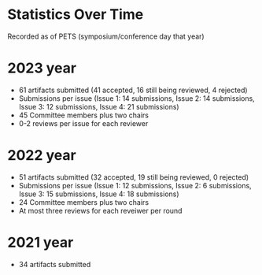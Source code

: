# Statistics Over Time
Recorded as of PETS (symposium/conference day that year)


# 2023 year
- 61 artifacts submitted (41 accepted, 16 still being reviewed, 4 rejected)
- Submissions per issue (Issue 1: 14 submissions, Issue 2: 14 submissions, Issue 3: 12 submissions, Issue 4: 21 submissions)
- 45 Committee members plus two chairs
- 0-2 reviews per issue for each reviewer


# 2022 year 
- 51 artifacts submitted (32 accepted, 19  still being reviewed, 0 rejected)
- Submissions per issue (Issue 1: 12 submissions, Issue 2:  6 submissions, Issue 3:  15 submissions, Issue 4: 18 submissions)
- 24 Committee members plus two chairs
- At most three reviews for each reveiwer per round

# 2021 year
- 34 artifacts submitted

